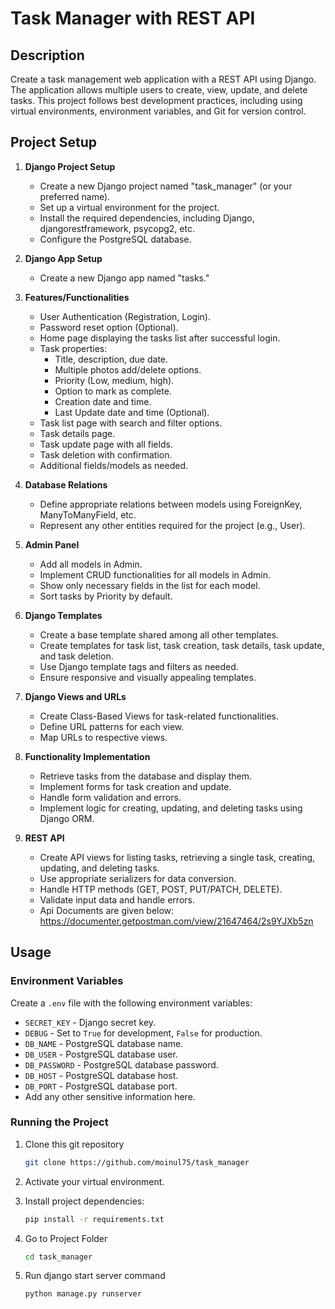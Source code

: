 ﻿# Task Manager with REST API

## Description

Create a task management web application with a REST API using Django. The application allows multiple users to create, view, update, and delete tasks. This project follows best development practices, including using virtual environments, environment variables, and Git for version control.

## Project Setup

1. **Django Project Setup**
    - Create a new Django project named "task_manager" (or your preferred name).
    - Set up a virtual environment for the project.
    - Install the required dependencies, including Django, djangorestframework, psycopg2, etc.
    - Configure the PostgreSQL database.

2. **Django App Setup**
    - Create a new Django app named "tasks."

3. **Features/Functionalities**
    - User Authentication (Registration, Login).
    - Password reset option (Optional).
    - Home page displaying the tasks list after successful login.
    - Task properties:
        - Title, description, due date.
        - Multiple photos add/delete options.
        - Priority (Low, medium, high).
        - Option to mark as complete.
        - Creation date and time.
        - Last Update date and time (Optional).
    - Task list page with search and filter options.
    - Task details page.
    - Task update page with all fields.
    - Task deletion with confirmation.
    - Additional fields/models as needed.

4. **Database Relations**
    - Define appropriate relations between models using ForeignKey, ManyToManyField, etc.
    - Represent any other entities required for the project (e.g., User).

5. **Admin Panel**
    - Add all models in Admin.
    - Implement CRUD functionalities for all models in Admin.
    - Show only necessary fields in the list for each model.
    - Sort tasks by Priority by default.

6. **Django Templates**
    - Create a base template shared among all other templates.
    - Create templates for task list, task creation, task details, task update, and task deletion.
    - Use Django template tags and filters as needed.
    - Ensure responsive and visually appealing templates.

7. **Django Views and URLs**
    - Create Class-Based Views for task-related functionalities.
    - Define URL patterns for each view.
    - Map URLs to respective views.

8. **Functionality Implementation**
    - Retrieve tasks from the database and display them.
    - Implement forms for task creation and update.
    - Handle form validation and errors.
    - Implement logic for creating, updating, and deleting tasks using Django ORM.

9. **REST API**
    - Create API views for listing tasks, retrieving a single task, creating, updating, and deleting tasks.
    - Use appropriate serializers for data conversion.
    - Handle HTTP methods (GET, POST, PUT/PATCH, DELETE).
    - Validate input data and handle errors.
    - Api Documents are given below:
     https://documenter.getpostman.com/view/21647464/2s9YJXb5zn
  

## Usage

### Environment Variables

Create a `.env` file with the following environment variables:

- `SECRET_KEY` - Django secret key.
- `DEBUG` - Set to `True` for development, `False` for production.
- `DB_NAME` - PostgreSQL database name.
- `DB_USER` - PostgreSQL database user.
- `DB_PASSWORD` - PostgreSQL database password.
- `DB_HOST` - PostgreSQL database host.
- `DB_PORT` - PostgreSQL database port.
- Add any other sensitive information here.

### Running the Project
1. Clone this git repository 
   ```bash
   git clone https://github.com/moinul75/task_manager

2. Activate your virtual environment.


3. Install project dependencies:

   ```bash
   pip install -r requirements.txt 

4. Go to Project Folder 
   ```bash
   cd task_manager

5. Run django start server command 
   ```bash 
   python manage.py runserver 



